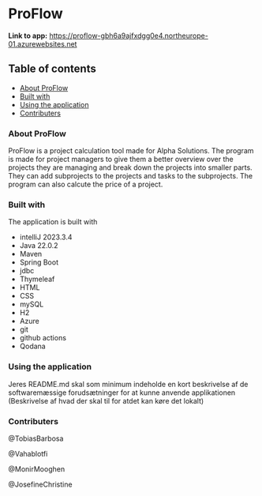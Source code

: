 # ProFlow
**Link to app:** https://proflow-gbh6a9ajfxdgg0e4.northeurope-01.azurewebsites.net

## Table of contents
- [About ProFlow](#About-ProFlow)
- [Built with](#Built-with)
- [Using the application](#Using-the-application)
- [Contributers](#Contributers)

### About ProFlow
ProFlow is a project calculation tool made for Alpha Solutions. The program is made for project managers to give them a better overview over the projects they are managing and break down the projects into smaller parts. They can add subprojects to the projects and tasks to the subprojects.
The program can also calcute the price of a project. 

### Built with
The application is built with 
- intelliJ 2023.3.4
- Java 22.0.2
- Maven
- Spring Boot
- jdbc
- Thymeleaf
- HTML
- CSS
- mySQL
- H2
- Azure
- git
- github actions
- Qodana


### Using the application
Jeres README.md skal som minimum indeholde en kort beskrivelse af de softwaremæssige forudsætninger for at kunne anvende applikationen
(Beskrivelse af hvad der skal til for atdet kan køre det lokalt)



### Contributers
@TobiasBarbosa

@Vahablotfi 

@MonirMooghen 

@JosefineChristine 
